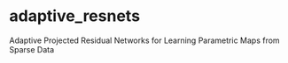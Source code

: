 # adaptive_resnets
Adaptive Projected Residual Networks for Learning Parametric Maps from Sparse Data

